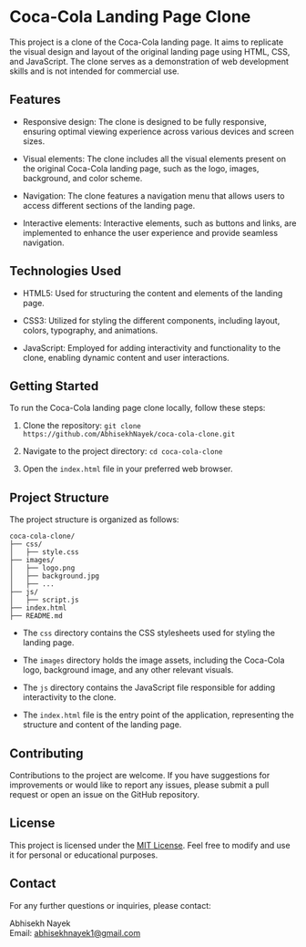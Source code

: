 # Coca-Cola Landing Page Clone

This project is a clone of the Coca-Cola landing page. It aims to replicate the visual design and layout of the original landing page using HTML, CSS, and JavaScript. The clone serves as a demonstration of web development skills and is not intended for commercial use.

## Features

- Responsive design: The clone is designed to be fully responsive, ensuring optimal viewing experience across various devices and screen sizes.

- Visual elements: The clone includes all the visual elements present on the original Coca-Cola landing page, such as the logo, images, background, and color scheme.

- Navigation: The clone features a navigation menu that allows users to access different sections of the landing page.

- Interactive elements: Interactive elements, such as buttons and links, are implemented to enhance the user experience and provide seamless navigation.

## Technologies Used

- HTML5: Used for structuring the content and elements of the landing page.

- CSS3: Utilized for styling the different components, including layout, colors, typography, and animations.

- JavaScript: Employed for adding interactivity and functionality to the clone, enabling dynamic content and user interactions.

## Getting Started

To run the Coca-Cola landing page clone locally, follow these steps:

1. Clone the repository: `git clone https://github.com/AbhisekhNayek/coca-cola-clone.git`

2. Navigate to the project directory: `cd coca-cola-clone`

3. Open the `index.html` file in your preferred web browser.

## Project Structure

The project structure is organized as follows:

```
coca-cola-clone/
├── css/
│   ├── style.css
├── images/
│   ├── logo.png
│   ├── background.jpg
│   ├── ...
├── js/
│   ├── script.js
├── index.html
├── README.md
```

- The `css` directory contains the CSS stylesheets used for styling the landing page.

- The `images` directory holds the image assets, including the Coca-Cola logo, background image, and any other relevant visuals.

- The `js` directory contains the JavaScript file responsible for adding interactivity to the clone.

- The `index.html` file is the entry point of the application, representing the structure and content of the landing page.

## Contributing

Contributions to the project are welcome. If you have suggestions for improvements or would like to report any issues, please submit a pull request or open an issue on the GitHub repository.

## License

This project is licensed under the [MIT License](LICENSE). Feel free to modify and use it for personal or educational purposes.


## Contact

For any further questions or inquiries, please contact:

Abhisekh Nayek<br>
Email: abhisekhnayek1@gmail.com
